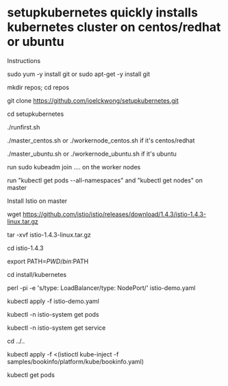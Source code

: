 # setupkubernetes quickly installs kubernetes cluster on centos/redhat or ubuntu
Instructions

sudo yum -y install git or sudo apt-get -y install git

mkdir repos; cd repos

git clone https://github.com/joelckwong/setupkubernetes.git

cd setupkubernetes

./runfirst.sh

./master_centos.sh or ./workernode_centos.sh if it's centos/redhat

./master_ubuntu.sh or ./workernode_ubuntu.sh if it's ubuntu

run sudo kubeadm join .... on the worker nodes

run "kubectl get pods --all-namespaces" and "kubectl get nodes" on master

Install Istio on master

wget https://github.com/istio/istio/releases/download/1.4.3/istio-1.4.3-linux.tar.gz

tar -xvf istio-1.4.3-linux.tar.gz

cd istio-1.4.3

export PATH=$PWD/bin:$PATH

cd install/kubernetes

perl -pi -e 's/type: LoadBalancer/type: NodePort/' istio-demo.yaml

kubectl apply -f istio-demo.yaml

kubectl -n istio-system get pods

kubectl -n istio-system get service

cd ../..

kubectl apply -f <(istioctl kube-inject -f samples/bookinfo/platform/kube/bookinfo.yaml)

kubectl get pods
